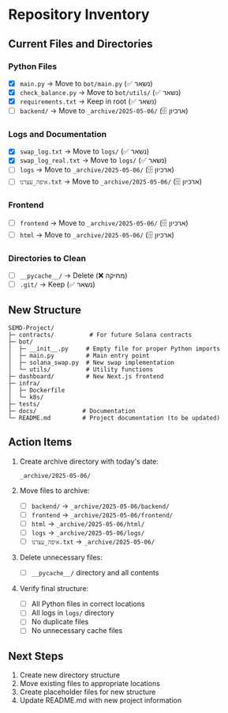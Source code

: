 # Repository Inventory

## Current Files and Directories

### Python Files
- [x] `main.py` → Move to `bot/main.py` (✅ נשאר)
- [x] `check_balance.py` → Move to `bot/utils/` (✅ נשאר)
- [x] `requirements.txt` → Keep in root (✅ נשאר)
- [ ] `backend/` → Move to `_archive/2025-05-06/` (🗄️ ארכיון)

### Logs and Documentation
- [x] `swap_log.txt` → Move to `logs/` (✅ נשאר)
- [x] `swap_log_real.txt` → Move to `logs/` (✅ נשאר)
- [ ] `logs` → Move to `_archive/2025-05-06/` (🗄️ ארכיון)
- [ ] `איפה_עצרנו.txt` → Move to `_archive/2025-05-06/` (🗄️ ארכיון)

### Frontend
- [ ] `frontend` → Move to `_archive/2025-05-06/` (🗄️ ארכיון)
- [ ] `html` → Move to `_archive/2025-05-06/` (🗄️ ארכיון)

### Directories to Clean
- [ ] `__pycache__/` → Delete (❌ מחיקה)
- [ ] `.git/` → Keep (✅ נשאר)

## New Structure
```
SEMD-Project/
├─ contracts/          # For future Solana contracts
├─ bot/
│  ├─ __init__.py     # Empty file for proper Python imports
│  ├─ main.py         # Main entry point
│  ├─ solana_swap.py  # New swap implementation
│  └─ utils/          # Utility functions
├─ dashboard/         # New Next.js frontend
├─ infra/
│  ├─ Dockerfile
│  └─ k8s/
├─ tests/
├─ docs/             # Documentation
└─ README.md         # Project documentation (to be updated)
```

## Action Items
1. Create archive directory with today's date:
   ```
   _archive/2025-05-06/
   ```

2. Move files to archive:
   - [ ] `backend/` → `_archive/2025-05-06/backend/`
   - [ ] `frontend` → `_archive/2025-05-06/frontend/`
   - [ ] `html` → `_archive/2025-05-06/html/`
   - [ ] `logs` → `_archive/2025-05-06/logs/`
   - [ ] `איפה_עצרנו.txt` → `_archive/2025-05-06/`

3. Delete unnecessary files:
   - [ ] `__pycache__/` directory and all contents

4. Verify final structure:
   - [ ] All Python files in correct locations
   - [ ] All logs in `logs/` directory
   - [ ] No duplicate files
   - [ ] No unnecessary cache files

## Next Steps
1. Create new directory structure
2. Move existing files to appropriate locations
3. Create placeholder files for new structure
4. Update README.md with new project information 